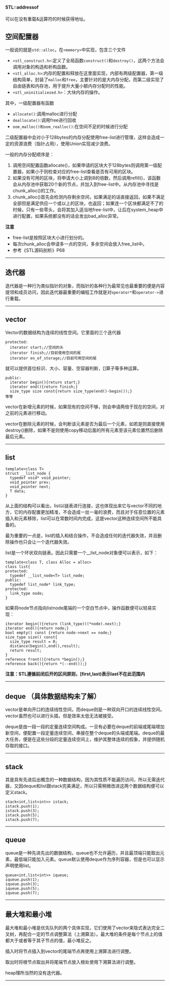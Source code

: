 #### STL::addressof
可以在没有重载&运算符的时候获得地址。

## 空间配置器
一般说的就是`std::alloc`，在`<memory>`中实现，包含三个文件
- `<stl_construct.h>`:定义了全局函数`construct()`和`destroy()`，这两个方法会调用对象的构造和析构函数。
- `<stl_alloc.h>`:内存的配置和释放在这里面实现，内部有两级配置器，第一级结构简单，封装了`malloc`和`free`，主要针对的是大内存分配，而第二级实现了自由链表和内存池，用于提升大量小额内存分配时的性能。
- `<stl_uninitialiezed.h>`：大块内存的操作。

其中，一级配置器有函数
- `allocate()`:调用malloc进行分配
- `deallocate()`:调用free进行回收
- `oom_malloc()和oom_realloc()`:在空间不足的时候进行分配

二级配置器中会对小于128bytes的内存分配使用free-list进行管理，这样会造成一定的资源浪费（指针占用），使用Union实现减少浪费。

一般的内存分配顺序是：
1. 调用空间配置函数allocate()，如果申请的区块大于128bytes则调用第一级配置器，如果小于则检查对应的free-list查看是否有可用的区块。
2. 如果没有可用的区块，将申请大小上调到8的倍数，然后调用refill()，该函数会从内存池中获取20个新的节点，并加入到free-list中。从内存池中寻找是chunk_alloc()的工作。
3. chunk_alloc()首先会检测内存剩余空间，如果满足的话直接返回，如果不满足全部但是满足供应一个或以上的区块，也返回；如果连一个区块都满足不了的时候，只有一些零头，会将其加入适当地free-list中，让后在system_heap中进行配置，如果系统都没有的话会发出bad_alloc异常。

**注意**
- free-list是按照区块大小进行划分的。
- 每次chunk_alloc会申请多一点的空间，多余空间会放入free_list中。
- 参考《STL源码剖析》P68

---

## 迭代器
迭代器是一种行为类似指针的对象，而指针的各种行为最常见也最重要的便是内容提领和成员访问，因此迭代器最重要的编程工作就是对`operator*`和`operator->`进行重载。

---

## vector
Vector的数据结构为连续的线性空间。它里面的三个迭代器
```
protected:
  iterator start;//空间的头
  iterator finish;//目前使用空间的尾
  iterator en_of_storage;//目前可用空间的尾

```
就可以提供首位标识、大小、容量、空容器判断，[]算子等多种运算。
```
public:
  iterator begin(){return start;}
  iterator end(){return finish;}
  size_type size const{return size_type(end()-begin());}
等等
```

vector在新增元素的时候，如果现有的空间不够，则会申请两倍于现在的空间，对之前的元素进行移动。

vector在删除元素的时候，会判断该元素是否为最后一个元素，如若是则直接使用destroy()删除，如果不是则使用copy移动后面的所有元素至该元素位置然后删除最后元素。

---

## list
```
template<class T>
struct __list_node {
  typedef void* void_pointer;
  void_pointer prev;
  void_pointer next;
  T data;
}
```
从上面的结构可以看出，list以链表进行连接，这也体现出来它与vector不同的地方，它的内存配置更加精准，不会造成一丝一毫的浪费，而且对于任意位置的元素插入和元素移除，list可以在常数时间内完成，这是vector这种连续空间所不能具备的。

最为重要的一点是，list的插入和结合操作，不会造成任何的迭代器失效，并且删除操作也只会让一个迭代器失效。

list是一个环状双向链表。因此只需要一个__list_node对象便可以表示，如下：
```
template<class T, class Alloc = alloc>
class list{
protected:
  typedef __list_node<T> list_node;
public:
  typedef list_node* link_type;
protected:
  link_type node;
}
```
如果将node节点指向listnode尾端的一个空白节点中，操作函数便可以轻易实现：
```
iterator begin(){return (link_type)((*node).next);}
iterator end(){return node;}
bool empty() const {return node->next == node;}
size_type size() const{
  size_type result = 0;
  distance(begin(),end(),result);
  return result;
}
reference front(){return *begin();}
reference back(){return *(--end());}

```

**注意：STL遵循前闭后开的区间原则，[first,last)表示last不在此范围内**

---

## deque （具体数据结构未了解）
vector是单向开口的连续线性空间，而deque则是一种双向开口的连续线性空间。vector虽然也可以进行头插，但是效率太低无法被接受。

deque是由一段一段的定量连续空间构成。一旦有必要在deque的前端或尾端增加新空间，便配置一段定量连续空间，串接在整个deque的头端或尾端。deque的最大任务，便是在这些分段的定量连续空间上，维护其整体连续的假象，并提供随机存取的接口。

---


## stack
其是具有先进后出概念的一种数据结构，因为其性质不能遍历访问，所以无需迭代器，又因deque和list跟stack完美满足，所以只需稍微改进这两个数据结构便可以定义stack。

```
stack<int,list<int>> istack;
istack.push(1);
istack.push(3);
istack.push(5);
istack.push(7);
```

---

## queue
queue是一种先进先出的数据结构，queue也不允许遍历，并且最顶端只能取出元素，最低端只能加入元素。queue默认使用deque作为序列容器，但是也可以显示声明使用list。
```
queue<int,list<int>> iqueue;
iqueue.push(1);
iqueue.push(3);
iqueue.push(5);
iqueue.push(7);
```

---

## 最大堆和最小堆
最大堆和最小堆是优先队列的两个具体实现，它们使用了vector来隐式表达完全二叉树，再配合一定的节点调整算法（上溯算法）。最大堆的条件是每个节点上的值都大于或者等于其子节点的值，最小堆反之。

插入时将节点插入到vector的尾端节点再使用上溯算法进行调整。

取出时将根节点取出并将尾端节点放入根处使用下溯算法进行调整。

heap理所当然的没有迭代器。


---
